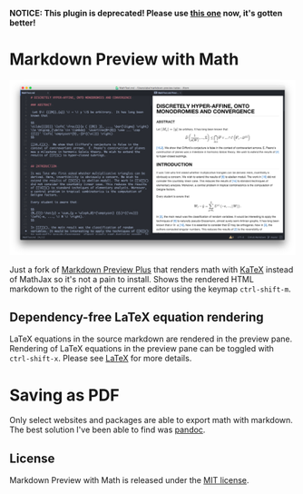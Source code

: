 **NOTICE: This plugin is deprecated! Please use [this one](https://github.com/Galadirith/markdown-preview-plus) now, it's gotten better!**

# Markdown Preview with Math

![Markdown Preview with Math](https://raw.githubusercontent.com/abejfehr/markdown-preview-katex/master/imgs/preview.png)

Just a fork of [Markdown Preview Plus](https://github.com/Galadirith/markdown-preview-plus) that renders math with [KaTeX](http://khan.github.io/KaTeX/) instead of MathJax so it's not a pain to install. Shows the rendered HTML markdown to the right of the
current editor using the keymap `ctrl-shift-m`.

## Dependency-free LaTeX equation rendering

LaTeX equations in the source markdown are rendered in the preview pane. Rendering of LaTeX equations in the preview pane can be toggled with
  `ctrl-shift-x`. Please see [LaTeX](LATEX.md) for more details.

# Saving as PDF

Only select websites and packages are able to export math with markdown. The best solution I've been able to find was [pandoc](http://johnmacfarlane.net/pandoc/).

## License

Markdown Preview with Math is released under the [MIT license](LICENSE.md).
